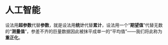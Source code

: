 # 人工智能

设法用**超参数**代替**参数**，就是设法用**统计**代替**累计**，设法用一个“**期望值**”代替无数的“**测量值**”，参差不齐的巨量数据因此被抹平成单一的“平均值”——我们将此称为**重正化**。

